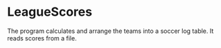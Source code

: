 # LeagueScores
The program calculates and arrange the teams into a soccer log table. It reads scores from a file.
